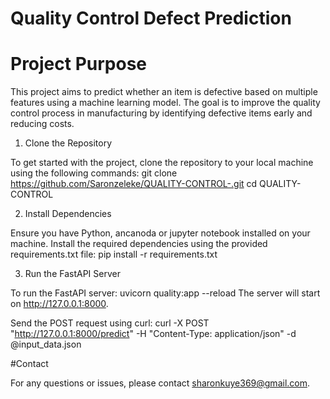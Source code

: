   # Quality Control Defect Prediction 

  # Project Purpose
This project aims to predict whether an item is defective based on multiple features using a machine learning model.
 The goal is to improve the quality control process in manufacturing by identifying defective items early and reducing costs.

1. Clone the Repository

To get started with the project, clone the repository to your local machine using the following commands:
git clone https://github.com/Saronzeleke/QUALITY-CONTROL-.git
cd QUALITY-CONTROL


2. Install Dependencies

Ensure you have Python, ancanoda or jupyter notebook installed on your machine. 
Install the required dependencies using the provided requirements.txt file:
pip install -r requirements.txt


3. Run the FastAPI Server

To run the FastAPI server:
uvicorn quality:app --reload
The server will start on http://127.0.0.1:8000.
 
Send the POST request using curl:
curl -X POST "http://127.0.0.1:8000/predict" -H "Content-Type: application/json" -d @input_data.json

#Contact

For any questions or issues, please contact sharonkuye369@gmail.com.
